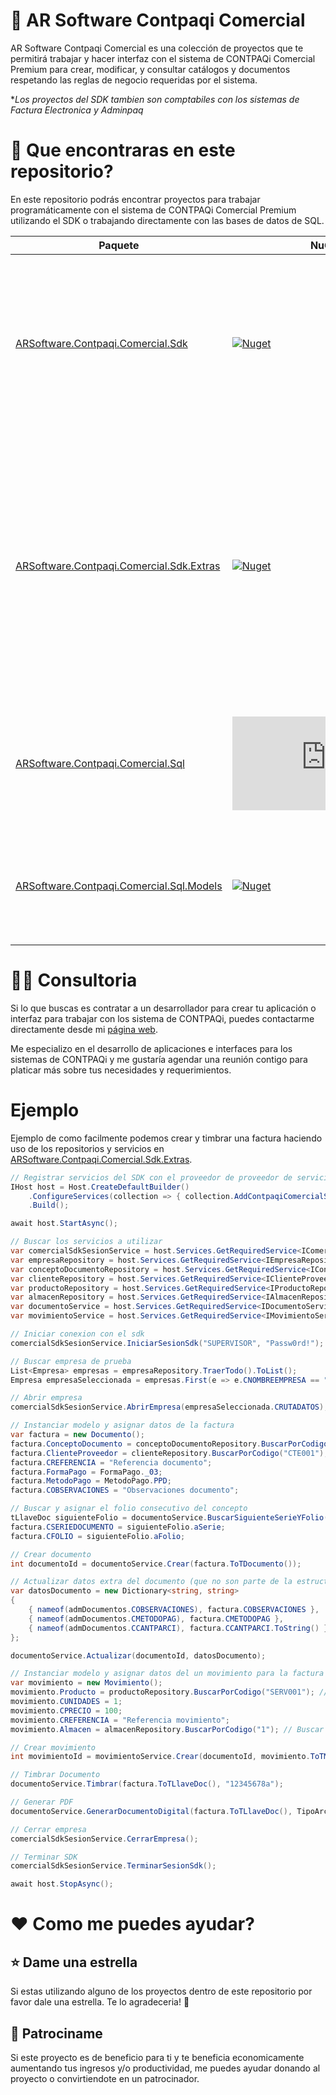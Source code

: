 # :toolbox: AR Software Contpaqi Comercial

AR Software Contpaqi Comercial es una colección de proyectos que te permitirá trabajar y hacer interfaz con el sistema de CONTPAQi Comercial Premium para crear, modificar, y consultar catálogos y documentos respetando las reglas de negocio requeridas por el sistema.

**Los proyectos del SDK tambien son comptabiles con los sistemas de Factura Electronica y Adminpaq*

# :eyes: Que encontraras en este repositorio?

En este repositorio podrás encontrar proyectos para trabajar programáticamente con el sistema de CONTPAQi Comercial Premium utilizando el SDK o trabajando directamente con las bases de datos de SQL.

| Paquete  | NuGet | Descripcion | Documentacion
| --- | --- | --- | ---
| [ARSoftware.Contpaqi.Comercial.Sdk](src/ARSoftware.Contpaqi.Comercial.Sdk) | [![Nuget](https://img.shields.io/nuget/v/ARSoftware.Contpaqi.Comercial.Sdk?style=for-the-badge)](https://www.nuget.org/packages/ARSoftware.Contpaqi.Comercial.Sdk)  | Este proyecto es un wrapper del SDK con todas las funciones, estructuras, y constantes del SDK ya declaradas correctamente y listas para mandar a invocar en tu desarrollo. | <ul><li>[Curso](https://www.arsoft.net/courses/contpaqi-comercial-sdk-course)</li><li>[Wiki](https://github.com/AndresRamos/ARSoftware.Contpaqi.Comercial/wiki#sdk)</li><li>[Ejemplos](samples/Sdk.ConsoleApp)</li></ul> 
| [ARSoftware.Contpaqi.Comercial.Sdk.Extras](src/ARSoftware.Contpaqi.Comercial.Sdk.Extras) | [![Nuget](https://img.shields.io/nuget/v/ARSoftware.Contpaqi.Comercial.Sdk.Extras?style=for-the-badge)](https://www.nuget.org/packages/ARSoftware.Contpaqi.Comercial.Sdk.Extras)  | Este proyecto expone diferentes servicios que encapsulan las diferentes funcionalidades del SDK, como la de iniciar sesión, abrir empresas, consultar catálogos, crear y editar catálogos, crear documentos, timbrar y cancelar documentos, y mucho más. | <ul><li>[Curso](https://www.arsoft.net/courses/contpaqi-comercial-sdk-extras-course)</li><li>[Wiki](https://github.com/AndresRamos/ARSoftware.Contpaqi.Comercial/wiki#sdk-extras)</li><li>[Ejemplos](samples/Sdk.Extras.ConsoleApp)</li></ul>
| [ARSoftware.Contpaqi.Comercial.Sql](src/ARSoftware.Contpaqi.Comercial.Sql) | [![Nuget](https://img.shields.io/nuget/v/ARSoftware.Contpaqi.Comercial.Sql?style=for-the-badge)](https://www.nuget.org/packages/ARSoftware.Contpaqi.Comercial.Sql)  | Este proyecto tiene declarados los DbContexts de Entity Framework para poder consultar las bases de datos de SQL. |
| [ARSoftware.Contpaqi.Comercial.Sql.Models](src/ARSoftware.Contpaqi.Comercial.Sql.Models) | [![Nuget](https://img.shields.io/nuget/v/ARSoftware.Contpaqi.Comercial.Sql.Models?style=for-the-badge)](https://www.nuget.org/packages/ARSoftware.Contpaqi.Comercial.Sql.Models)  | Este proyecto tiene declaradas las clases de los esquemas de las bases de datos de SQL de CONTPAQi Comercial |

# :man_technologist: Consultoria
Si lo que buscas es contratar a un desarrollador para crear tu aplicación o interfaz para trabajar con los sistema de CONTPAQi, puedes contactarme directamente desde mi [página web](https://www.arsoft.net/).

Me especializo en el desarrollo de aplicaciones e interfaces para los sistemas de CONTPAQi y me gustaría agendar una reunión contigo para platicar más sobre tus necesidades y requerimientos.

# Ejemplo

Ejemplo de como facilmente podemos crear y timbrar una factura haciendo uso de los repositorios y servicios en [ARSoftware.Contpaqi.Comercial.Sdk.Extras](src/ARSoftware.Contpaqi.Comercial.Sdk.Extras).

```csharp
// Registrar servicios del SDK con el proveedor de proveedor de servicios (dependency injection)
IHost host = Host.CreateDefaultBuilder()
    .ConfigureServices(collection => { collection.AddContpaqiComercialSdkServices(TipoContpaqiSdk.Comercial); })
    .Build();

await host.StartAsync();

// Buscar los servicios a utilizar
var comercialSdkSesionService = host.Services.GetRequiredService<IComercialSdkSesionService>(); // Para iniciar y terminar conexion con el sdk
var empresaRepository = host.Services.GetRequiredService<IEmpresaRepository<Empresa>>(); // Para buscar empresas
var conceptoDocumentoRepository = host.Services.GetRequiredService<IConceptoDocumentoRepository<ConceptoDocumento>>(); // Para buscar conceptos
var clienteRepository = host.Services.GetRequiredService<IClienteProveedorRepository<ClienteProveedor>>(); // Para buscar clientes
var productoRepository = host.Services.GetRequiredService<IProductoRepository<Producto>>(); // Para buscar productos
var almacenRepository = host.Services.GetRequiredService<IAlmacenRepository<Almacen>>(); // Para buscar almacenes
var documentoService = host.Services.GetRequiredService<IDocumentoService>(); // Para crear y timbrar documentos
var movimientoService = host.Services.GetRequiredService<IMovimientoService>(); // Para crear movimientos

// Iniciar conexion con el sdk
comercialSdkSesionService.IniciarSesionSdk("SUPERVISOR", "Passw0rd!");

// Buscar empresa de prueba
List<Empresa> empresas = empresaRepository.TraerTodo().ToList();
Empresa empresaSeleccionada = empresas.First(e => e.CNOMBREEMPRESA == "EMPRESA PRUEBA");

// Abrir empresa
comercialSdkSesionService.AbrirEmpresa(empresaSeleccionada.CRUTADATOS);

// Instanciar modelo y asignar datos de la factura
var factura = new Documento();
factura.ConceptoDocumento = conceptoDocumentoRepository.BuscarPorCodigo("400"); // Buscar y asignar concepto de prueba
factura.ClienteProveedor = clienteRepository.BuscarPorCodigo("CTE001"); // Buscar y asignar cliente de prueba
factura.CREFERENCIA = "Referencia documento";
factura.FormaPago = FormaPago._03;
factura.MetodoPago = MetodoPago.PPD;
factura.COBSERVACIONES = "Observaciones documento";

// Buscar y asignar el folio consecutivo del concepto
tLlaveDoc siguienteFolio = documentoService.BuscarSiguienteSerieYFolio(factura.ConceptoDocumento.CCODIGOCONCEPTO);
factura.CSERIEDOCUMENTO = siguienteFolio.aSerie;
factura.CFOLIO = siguienteFolio.aFolio;

// Crear documento
int documentoId = documentoService.Crear(factura.ToTDocumento());

// Actualizar datos extra del documento (que no son parte de la estructura tDocumento)
var datosDocumento = new Dictionary<string, string>
{
    { nameof(admDocumentos.COBSERVACIONES), factura.COBSERVACIONES },
    { nameof(admDocumentos.CMETODOPAG), factura.CMETODOPAG },
    { nameof(admDocumentos.CCANTPARCI), factura.CCANTPARCI.ToString() }
};

documentoService.Actualizar(documentoId, datosDocumento);

// Instanciar modelo y asignar datos del un movimiento para la factura
var movimiento = new Movimiento();
movimiento.Producto = productoRepository.BuscarPorCodigo("SERV001"); // Buscar y asignar producto de prueba
movimiento.CUNIDADES = 1;
movimiento.CPRECIO = 100;
movimiento.CREFERENCIA = "Referencia movimiento";
movimiento.Almacen = almacenRepository.BuscarPorCodigo("1"); // Buscar y asignar almancen

// Crear movimiento
int movimientoId = movimientoService.Crear(documentoId, movimiento.ToTMovimiento());

// Timbrar Documento
documentoService.Timbrar(factura.ToTLlaveDoc(), "12345678a");

// Generar PDF
documentoService.GenerarDocumentoDigital(factura.ToTLlaveDoc(), TipoArchivoDigital.Pdf, "C://rutaDeLaPlantillaPdf.rdl");

// Cerrar empresa
comercialSdkSesionService.CerrarEmpresa();

// Terminar SDK
comercialSdkSesionService.TerminarSesionSdk();

await host.StopAsync();
```

# :heart: Como me puedes ayudar?

## :star: Dame una estrella
Si estas utilizando alguno de los proyectos dentro de este repositorio por favor dale una estrella. Te lo agradeceria! :pray:

## :money_with_wings: Patrociname
Si este proyecto es de beneficio para ti y te beneficia economicamente aumentando tus ingresos y/o productividad, me puedes ayudar donando al proyecto o convirtiendote en un patrocinador.